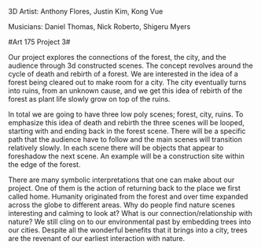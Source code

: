 3D Artist: Anthony Flores, Justin Kim, Kong Vue

Musicians: Daniel Thomas, Nick Roberto, Shigeru Myers

#Art 175 Project 3#

Our project explores the connections of the forest, the city, and the audience through 3d constructed scenes. The concept revolves around the cycle of death and rebirth of a forest. We are interested in the idea of a forest being cleared out to make room for a city. The city eventually turns into ruins, from an unknown cause, and we get this idea of rebirth of the forest as plant life slowly grow on top of the ruins.

In total we are going to have three low poly scenes; forest, city, ruins. To emphasize this idea of death and rebirth the three scenes will be looped, starting with and ending back in the forest scene. There will be a specific path that the audience have to follow and the main scenes will transition relatively slowly. In each scene there will be objects that appear to foreshadow the next scene. An example will be a construction site within the edge of the forest. 

There are many symbolic interpretations that one can make about our project. One of them is the action of returning back to the place we first called home. Humanity originated from the forest and over time expanded across the globe to different areas. Why do people find nature scenes interesting and calming to look at? What is our connection/relationship with nature? We still cling on to our environmental past by embedding trees into our cities. Despite all the wonderful benefits that it brings into a city, trees are the revenant of our earliest interaction with nature. 
